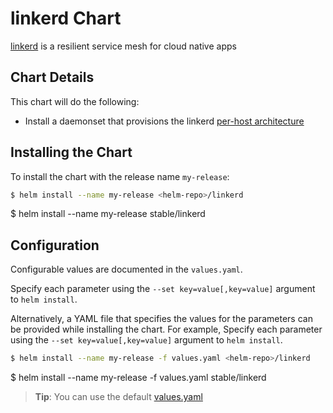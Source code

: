 # linkerd Chart

[linkerd](https://linkerd.io/) is a resilient service mesh for cloud native apps

## Chart Details
This chart will do the following:

* Install a daemonset that provisions the linkerd [per-host architecture](https://linkerd.io/in-depth/deployment#per-host)

## Installing the Chart

To install the chart with the release name `my-release`:

```bash
$ helm install --name my-release <helm-repo>/linkerd
```

$ helm install --name my-release stable/linkerd
## Configuration

Configurable values are documented in the `values.yaml`.

Specify each parameter using the `--set key=value[,key=value]` argument to `helm install`.

Alternatively, a YAML file that specifies the values for the parameters can be provided while installing the chart. For example,
Specify each parameter using the `--set key=value[,key=value]` argument to `helm install`.

```bash
$ helm install --name my-release -f values.yaml <helm-repo>/linkerd
```

$ helm install --name my-release -f values.yaml stable/linkerd
> **Tip**: You can use the default [values.yaml](values.yaml)
